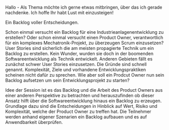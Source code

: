 <span style="color:#000ff;">Hallo - Als Thema möchte ich gerne etwas mitbringen, über das ich gerade nachdenke. Ich hoffe Ihr habt Lust mit einzusteigen!</span>



<span style="color:#000ff;">Ein Backlog voller Entscheidungen.</span>

<span style="color:#000ff;">Schon einmal versucht ein Backlog für eine Industrieanlagenentwicklung zu erstellen? Oder schon einmal versucht einen Product Owner, verantwortlich für ein komplexes Mechatronik-Projekt, zu überzeugen Scrum einzusetzen? User Stories sind sicherlich die am meisten propagierte Technik um ein Backlog zu erstellen. Kein Wunder, wurden sie doch in der boomenden Softwareentwicklung als Technik entwickelt. Anderen Gebieten fällt es zunächst schwer User Stories einzusetzen. Die Gründe sind schnell genannt. Komplexität, Ziele und vorhandene Entwicklungspraktiken scheinen nicht dafür zu sprechen. Wie aber soll ein Prodcut Owner nun sein Backlog aufsetzen um sein Entwicklungsprojekt zu starten?</span>

<span style="color:#000ff;">Idee der Session ist es das Backlog und die Arbeit des Product Owners aus einer anderen Perspektive zu betrachten und herauszufinden ob dieser Ansatz hilft über die Softwareentwicklung hinaus ein Backlog zu erzeugen. Grundlage dazu sind die Entscheidungen in Hinblick auf Wert, Risiko und Komplexität, welche der Product Owner zu treffen hat. Die Teilnehmer werden anhand eigener Szenarien ein Backlog aufbauen und es auf Anwendbarkeit überprüfen.</span>